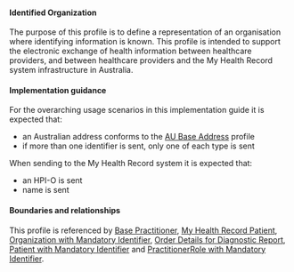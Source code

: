 #### Identified Organization
The purpose of this profile is to define a representation of an organisation where identifying information is known. This profile is intended to support the electronic exchange of health information between healthcare providers, and between healthcare providers and the My Health Record system infrastructure in Australia.

#### Implementation guidance
For the overarching usage scenarios in this implementation guide it is expected that:
* an Australian address conforms to the [AU Base Address](http://build.fhir.org/ig/hl7au/au-fhir-base/StructureDefinition-au-address.html) profile
* if more than one identifier is sent, only one of each type is sent

When sending to the My Health Record system it is expected that: 
* an HPI-O is sent
* name is sent

#### Boundaries and relationships
This profile is referenced by [Base Practitioner](StructureDefinition-practitioner-dh-base-1.html),
[My Health Record Patient](StructureDefinition-patient-mhr-1.html),
[Organization with Mandatory Identifier](StructureDefinition-organization-ident-1.html),
[Order Details for Diagnostic Report](StructureDefinition-servicerequest-diag-report-1.html), 
[Patient with Mandatory Identifier](StructureDefinition-patient-ident-1.html) and
[PractitionerRole with Mandatory Identifier](StructureDefinition-practitionerrole-ident-1.html).